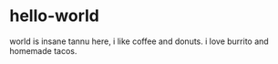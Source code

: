 # hello-world
world is insane
tannu here, i like coffee and donuts.
i love burrito and homemade tacos.
